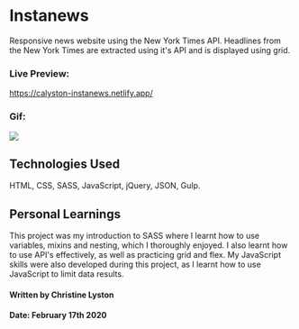 # Instanews
Responsive news website using the New York Times API. Headlines from the New York Times are extracted using it's API and is displayed using grid.

### Live Preview: 

https://calyston-instanews.netlify.app/

### Gif:
![](InstaNewsTabletGif.gif)

## Technologies Used
HTML, CSS, SASS, JavaScript, jQuery, JSON, Gulp.

## Personal Learnings
This project was my introduction to SASS where I learnt how to use variables, mixins and nesting, which I thoroughly enjoyed. I also learnt how to use API's effectively, as well as practicing grid and flex. My JavaScript skills were also developed during this project, as I learnt how to use JavaScript to limit data results.

#### Written by Christine Lyston
#### Date: February 17th 2020